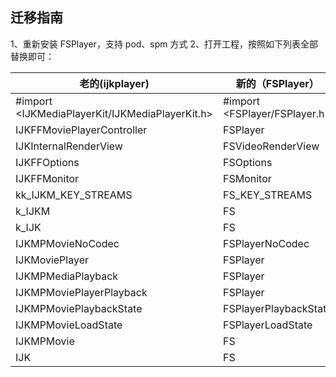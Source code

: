 ## 迁移指南

1、重新安装 FSPlayer，支持 pod、spm 方式
2、打开工程，按照如下列表全部替换即可：

| 老的(ijkplayer)                                   | 新的（FSPlayer）                  |
| ----------------------------------------------- | ----------------------------- |
| #import <IJKMediaPlayerKit/IJKMediaPlayerKit.h> | #import <FSPlayer/FSPlayer.h> |
| IJKFFMoviePlayerController                      | FSPlayer                      |
| IJKInternalRenderView                           | FSVideoRenderView             |
| IJKFFOptions                                    | FSOptions                     |
| IJKFFMonitor                                    | FSMonitor                     |
| kk_IJKM_KEY_STREAMS                             | FS_KEY_STREAMS                |
| k_IJKM                                          | FS                            |
| k_IJK                                           | FS                            |
| IJKMPMovieNoCodec                               | FSPlayerNoCodec               |
| IJKMoviePlayer                                  | FSPlayer                      |
| IJKMPMediaPlayback                              | FSPlayer                      |
| IJKMPMoviePlayerPlayback                        | FSPlayer                      |
| IJKMPMoviePlaybackState                         | FSPlayerPlaybackState         |
| IJKMPMovieLoadState                             | FSPlayerLoadState             |
| IJKMPMovie                                      | FS                            |
| IJK                                             | FS                            |